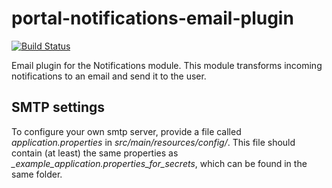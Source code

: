 # portal-notifications-email-plugin
[![Build Status](http://portal-ci.westeurope.cloudapp.azure.com/buildStatus/icon?job=portal-notifications-email-plugin/master)](http://portal-ci.westeurope.cloudapp.azure.com/job/portal-notifications-email-plugin/job/master/)

Email plugin for the Notifications module. This module transforms incoming
        notifications to an email and send it to the user.

## SMTP settings
To configure your own smtp server, provide a file called *application.properties* in *src/main/resources/config/*.
This file should contain (at least) the same properties as *_example_application.properties_for_secrets*, which can be found in the same folder.
